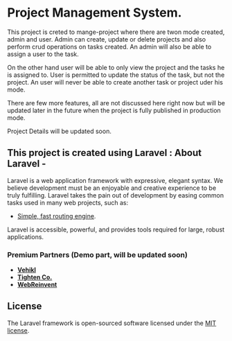 <h1>Project Management System.</h1>

This project is creted to mange-project where there are twon mode created, admin and user. Admin can create, update or delete projects and also perform crud operations on tasks created. An admin will also be able to assign a user to the task.

On the other hand user will be able to only view the project and the tasks he is assigned to. User is permitted to update the status of the task, but not the project. An user will never be able to create another task or project uder his mode.

There are few more features, all are not discussed here right now but will be updated later in the future when the project is fully published in production mode.

Project Details will be updated soon.

## This project is created using Laravel : About Laravel -

Laravel is a web application framework with expressive, elegant syntax. We believe development must be an enjoyable and creative experience to be truly fulfilling. Laravel takes the pain out of development by easing common tasks used in many web projects, such as:

-   [Simple, fast routing engine](https://laravel.com/docs/routing).

Laravel is accessible, powerful, and provides tools required for large, robust applications.

### Premium Partners (Demo part, will be updated soon)

-   **[Vehikl](https://vehikl.com/)**
-   **[Tighten Co.](https://tighten.co)**
-   **[WebReinvent](https://webreinvent.com/)**

## License

The Laravel framework is open-sourced software licensed under the [MIT license](https://opensource.org/licenses/MIT).
